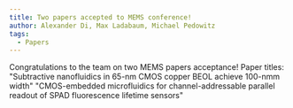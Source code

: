 ```yaml
---
title: Two papers accepted to MEMS conference!
author: Alexander Di, Max Ladabaum, Michael Pedowitz
tags:    
  - Papers
---
```

Congratulations to the team on two MEMS papers acceptance! 
Paper titles: 
"Subtractive nanofluidics in 65-nm CMOS copper BEOL achieve 100-nmm width"
"CMOS-embedded microfluidics for channel-addressable parallel readout of SPAD fluorescence lifetime sensors"
